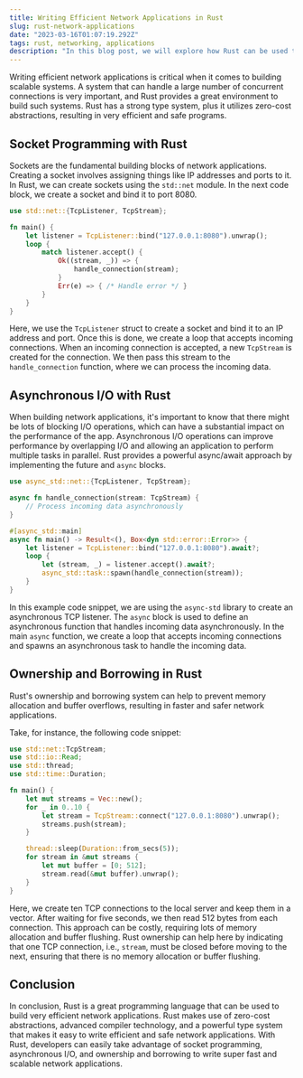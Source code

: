 ```yaml
---
title: Writing Efficient Network Applications in Rust
slug: rust-network-applications
date: "2023-03-16T01:07:19.292Z"
tags: rust, networking, applications
description: "In this blog post, we will explore how Rust can be used to write very efficient network applications that can handle thousands of connections simultaneously. We'll cover advanced topics such as socket programming, asynchronous I/O, and how Rust's ownership and borrowing system can help to prevent memory allocation and buffer overflows, resulting in faster and safer network applications."
---
```


Writing efficient network applications is critical when it comes to building scalable systems. A system that can handle a large number of concurrent connections is very important, and Rust provides a great environment to build such systems. Rust has a strong type system, plus it utilizes zero-cost abstractions, resulting in very efficient and safe programs. 

## Socket Programming with Rust
Sockets are the fundamental building blocks of network applications. Creating a socket involves assigning things like IP addresses and ports to it. In Rust, we can create sockets using the `std::net` module. In the next code block, we create a socket and bind it to port 8080.

```rust
use std::net::{TcpListener, TcpStream};

fn main() {
    let listener = TcpListener::bind("127.0.0.1:8080").unwrap();
    loop {
        match listener.accept() {
            Ok((stream, _)) => {
                handle_connection(stream);
            }
            Err(e) => { /* Handle error */ }
        }
    }
}
```

Here, we use the `TcpListener` struct to create a socket and bind it to an IP address and port. Once this is done, we create a loop that accepts incoming connections. When an incoming connection is accepted, a new `TcpStream` is created for the connection. We then pass this stream to the `handle_connection` function, where we can process the incoming data.

## Asynchronous I/O with Rust
When building network applications, it's important to know that there might be lots of blocking I/O operations, which can have a substantial impact on the performance of the app. Asynchronous I/O operations can improve performance by overlapping I/O and allowing an application to perform multiple tasks in parallel. Rust provides a powerful async/await approach by implementing the future and `async` blocks.

```rust
use async_std::net::{TcpListener, TcpStream};

async fn handle_connection(stream: TcpStream) {
    // Process incoming data asynchronously
}

#[async_std::main]
async fn main() -> Result<(), Box<dyn std::error::Error>> {
    let listener = TcpListener::bind("127.0.0.1:8080").await?;
    loop {
        let (stream, _) = listener.accept().await?;
        async_std::task::spawn(handle_connection(stream));
    }
}
```

In this example code snippet, we are using the `async-std` library to create an asynchronous TCP listener. The `async` block is used to define an asynchronous function that handles incoming data asynchronously. In the main `async` function, we create a loop that accepts incoming connections and spawns an asynchronous task to handle the incoming data. 

## Ownership and Borrowing in Rust
Rust's ownership and borrowing system can help to prevent memory allocation and buffer overflows, resulting in faster and safer network applications. 

Take, for instance, the following code snippet:

```rust
use std::net::TcpStream;
use std::io::Read;
use std::thread;
use std::time::Duration;

fn main() {
    let mut streams = Vec::new();
    for _ in 0..10 {
        let stream = TcpStream::connect("127.0.0.1:8080").unwrap();
        streams.push(stream);
    }

    thread::sleep(Duration::from_secs(5));
    for stream in &mut streams {
        let mut buffer = [0; 512];
        stream.read(&mut buffer).unwrap();
    }
}
```

Here, we create ten TCP connections to the local server and keep them in a vector. After waiting for five seconds, we then read 512 bytes from each connection. This approach can be costly, requiring lots of memory allocation and buffer flushing. Rust ownership can help here by indicating that one TCP connection, i.e., `stream`, must be closed before moving to the next, ensuring that there is no memory allocation or buffer flushing. 

## Conclusion
In conclusion, Rust is a great programming language that can be used to build very efficient network applications. Rust makes use of zero-cost abstractions, advanced compiler technology, and a powerful type system that makes it easy to write efficient and safe network applications. With Rust, developers can easily take advantage of socket programming, asynchronous I/O, and ownership and borrowing to write super fast and scalable network applications.